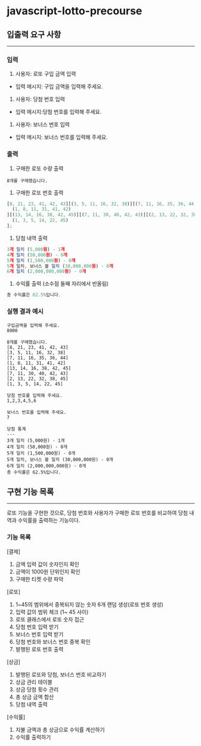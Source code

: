 # **javascript-lotto-precourse**

## 입출력 요구 사항

---

### **입력**

1. 사용자: 로또 구입 금액 입력

- 입력 메시지: 구입 금액을 입력해 주세요.

1. 사용자: 당첨 번호 입력

- 입력 메시지:당첨 번호를 입력해 주세요.

1. 사용자: 보너스 번호 입력

- 입력 메시지: 보너스 번호를 입력해 주세요.

### **출력**

1. 구매한 로또 수량 출력

```
8개를 구매했습니다.
```

1. 구매한 로또 번호 출력

```jsx
[8, 21, 23, 41, 42, 43][(3, 5, 11, 16, 32, 38)][(7, 11, 16, 35, 36, 44)][
  (1, 8, 11, 31, 41, 42)
][(13, 14, 16, 38, 42, 45)][(7, 11, 30, 40, 42, 43)][(2, 13, 22, 32, 38, 45)][
  (1, 3, 5, 14, 22, 45)
];
```

1. 당첨 내역 출력

```jsx
3개 일치 (5,000원) - 1개
4개 일치 (50,000원) - 0개
5개 일치 (1,500,000원) - 0개
5개 일치, 보너스 볼 일치 (30,000,000원) - 0개
6개 일치 (2,000,000,000원) - 0개
```

1. 수익률 출력 (소수점 둘째 자리에서 반올림)

```jsx
총 수익률은 62.5%입니다.
```

### **실행 결과 예시**

```
구입금액을 입력해 주세요.
8000

8개를 구매했습니다.
[8, 21, 23, 41, 42, 43]
[3, 5, 11, 16, 32, 38]
[7, 11, 16, 35, 36, 44]
[1, 8, 11, 31, 41, 42]
[13, 14, 16, 38, 42, 45]
[7, 11, 30, 40, 42, 43]
[2, 13, 22, 32, 38, 45]
[1, 3, 5, 14, 22, 45]

당첨 번호를 입력해 주세요.
1,2,3,4,5,6

보너스 번호를 입력해 주세요.
7

당첨 통계
---
3개 일치 (5,000원) - 1개
4개 일치 (50,000원) - 0개
5개 일치 (1,500,000원) - 0개
5개 일치, 보너스 볼 일치 (30,000,000원) - 0개
6개 일치 (2,000,000,000원) - 0개
총 수익률은 62.5%입니다.
```

## 구현 기능 목록

---

로또 기능을 구현한 것으로, 당첨 번호와 사용자가 구매한 로또 번호를 비교하여 당첨 내역과 수익률을 출력하는 기능이다.

### 기능 목록

[결제]

1. 금액 입력 값이 숫자인지 확인
2. 금액이 1000원 단위인지 확인
3. 구매한 티켓 수량 파악

[로또]

1. 1~45의 범위에서 중복되지 않는 숫자 6개 랜덤 생성(로또 번호 생성)
2. 입력 값의 범위 체크 (1~ 45 사이)
3. 로또 클래스에서 로또 숫자 접근
4. 당첨 번호 입력 받기
5. 보너스 번호 입력 받기
6. 당첨 번호와 보너스 번호 중복 확인
7. 발행된 로또 번호 출력

[상금]

1. 발행된 로또와 당첨, 보너스 번호 비교하기
2. 상금 관리 테이블
3. 상금 당첨 횟수 관리
4. 총 상금 금액 합산
5. 당첨 내역 출력

[수익률]

1. 지불 금액과 총 상금으로 수익률 계산하기
2. 수익률 출력하기
